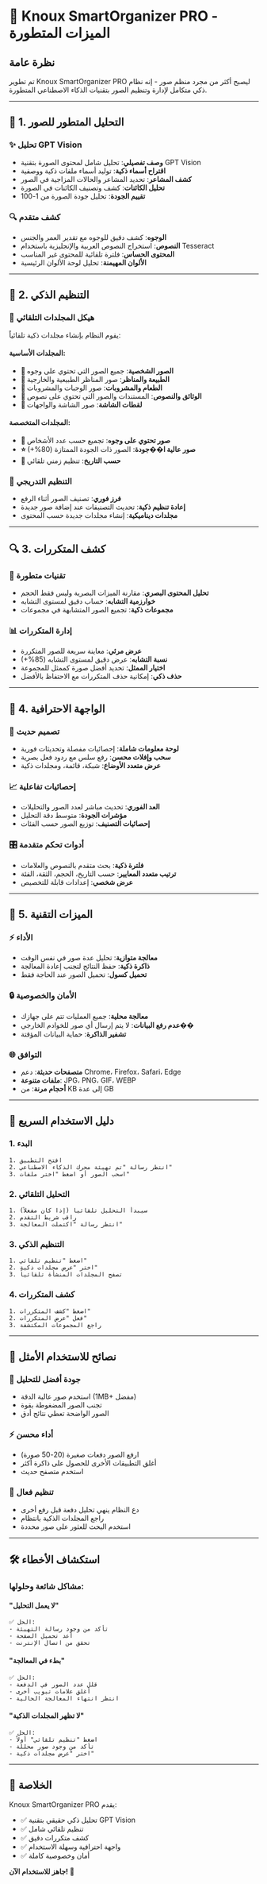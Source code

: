 # 🚀 Knoux SmartOrganizer PRO - الميزات المتطورة

## نظرة عامة

تم تطوير Knoux SmartOrganizer PRO ليصبح أكثر من مجرد منظم صور - إنه نظام ذكي متكامل لإدارة وتنظيم الصور بتقنيات الذكاء الاصطناعي المتطورة.

---

## 🧠 1. التحليل المتطور للصور

### ✨ تحليل GPT Vision

- **وصف تفصيلي**: تحليل شامل لمحتوى الصورة بتقنية GPT Vision
- **اقتراح أسماء ذكية**: توليد أسماء ملفات ذكية ووصفية
- **كشف المشاعر**: تحديد المشاعر والحالات المزاجية في الصور
- **تحليل الكائنات**: كشف وتصنيف الكائنات في الصورة
- **تقييم الجودة**: تحليل جودة الصورة من 1-100

### 🔍 كشف متقدم

- **الوجوه**: كشف دقيق للوجوه مع تقدير العمر والجنس
- **النصوص**: استخراج النصوص العربية والإنجليزية باستخدام Tesseract
- **المحتوى الحساس**: فلترة تلقائية للمحتوى غير المناسب
- **الألوان المهيمنة**: تحليل لوحة الألوان الرئيسية

---

## 📁 2. التنظيم الذكي

### 🎯 هيكل المجلدات التلقائي

يقوم النظام بإنشاء مجلدات ذكية تلقائياً:

#### المجلدات الأساسية:

- **📸 الصور الشخصية**: جميع الصور التي تحتوي على وجوه
- **🌿 الطبيعة والمناظر**: صور المناظر الطبيعية والخارجية
- **🍕 الطعام والمشروبات**: صور الوجبات والمشروبات
- **📄 الوثائق والنصوص**: المستندات والصور التي تحتوي على نصوص
- **📱 لقطات الشاشة**: صور الشاشة والواجهات

#### المجلدات المتخصصة:

- **👥 صور تحتوي على وجوه**: تجميع حسب عدد الأشخاص
- **⭐ صور عالية ا��جودة**: الصور ذات الجودة الممتازة (80%+)
- **📅 حسب التاريخ**: تنظيم زمني تلقائي

### 🔄 التنظيم التدريجي

- **فرز فوري**: تصنيف الصور أثناء الرفع
- **إعادة تنظيم ذكية**: تحديث التصنيفات عند إضافة صور جديدة
- **مجلدات ديناميكية**: إنشاء مجلدات جديدة حسب المحتوى

---

## 🔍 3. كشف المتكررات

### 🎯 تقنيات متطورة

- **تحليل المحتوى البصري**: مقارنة الميزات البصرية وليس فقط الحجم
- **خوارزمية التشابه**: حساب دقيق لمستوى التشابه
- **مجموعات ذكية**: تجميع الصور المتشابهة في مجموعات

### 📊 إدارة المتكررات

- **عرض مرئي**: معاينة سريعة للصور المتكررة
- **نسبة التشابه**: عرض دقيق لمستوى التشابه (85%+)
- **اختيار الممثل**: تحديد أفضل صورة كممثل للمجموعة
- **حذف ذكي**: إمكانية حذف المتكررات مع الاحتفاظ بالأفضل

---

## 💎 4. الواجهة الاحترافية

### 🎨 تصميم حديث

- **لوحة معلومات شاملة**: إحصائيات مفصلة وتحديثات فورية
- **سحب وإفلات محسن**: رفع سلس مع ردود فعل بصرية
- **عرض متعدد الأوضاع**: شبكة، قائمة، ومجلدات ذكية

### 📈 إحصائيات تفاعلية

- **العد الفوري**: تحديث مباشر لعدد الصور والتحليلات
- **مؤشرات الجودة**: متوسط دقة التحليل
- **إحصائيات التصنيف**: توزيع الصور حسب الفئات

### 🎛️ أدوات تحكم متقدمة

- **فلترة ذكية**: بحث متقدم بالنصوص والعلامات
- **ترتيب متعدد المعايير**: حسب التاريخ، الحجم، الثقة، الفئة
- **عرض شخصي**: إعدادات قابلة للتخصيص

---

## 🚀 5. الميزات التقنية

### ⚡ الأداء

- **معالجة متوازية**: تحليل عدة صور في نفس الوقت
- **ذاكرة ذكية**: حفظ النتائج لتجنب إعادة المعالجة
- **تحميل كسول**: تحميل الصور عند الحاجة فقط

### 🔒 الأمان والخصوصية

- **معالجة محلية**: جميع العمليات تتم على جهازك
- **عدم رفع البيانات**: لا يتم إرسال أي صور للخوادم الخارجي��
- **تشفير الذاكرة**: حماية البيانات المؤقتة

### 🌐 التوافق

- **متصفحات حديثة**: دعم Chrome، Firefox، Safari، Edge
- **ملفات متنوعة**: JPG، PNG، GIF، WEBP
- **أحجام مرنة**: من KB إلى عدة GB

---

## 📖 دليل الاستخدام السريع

### 1. البدء

```
1. افتح التطبيق
2. انتظر رسالة "تم تهيئة محرك الذكاء الاصطناعي"
3. اسحب الصور أو اضغط "اختر ملفات"
```

### 2. التحليل التلقائي

```
1. سيبدأ التحليل تلقائياً (إذا كان مفعلاً)
2. راقب شريط التقدم
3. انتظر رسالة "اكتملت المعالجة"
```

### 3. التنظيم الذكي

```
1. اضغط "تنظيم تلقائي"
2. اختر "عرض مجلدات ذكية"
3. تصفح المجلدات المنشأة تلقائياً
```

### 4. كشف المتكررات

```
1. اضغط "كشف المتكررات"
2. فعل "عرض المتكررات"
3. راجع المجموعات المكتشفة
```

---

## 🎯 نصائح للاستخدام الأمثل

### 📸 جودة أفضل للتحليل

- استخدم صور عالية الدقة (1MB+ مفضل)
- تجنب الصور المضغوطة بقوة
- الصور الواضحة تعطي نتائج أدق

### ⚡ أداء محسن

- ارفع الصور دفعات صغيرة (20-50 صورة)
- أغلق التطبيقات الأخرى للحصول على ذاكرة أكثر
- استخدم متصفح حديث

### 🎨 تنظيم فعال

- دع النظام ينهي تحليل دفعة قبل رفع أخرى
- راجع المجلدات الذكية بانتظام
- استخدم البحث للعثور على صور محددة

---

## 🛠️ استكشاف الأخطاء

### مشاكل شائعة وحلولها:

#### "لا يعمل التحليل"

```
✅ الحل:
- تأكد من وجود رسالة التهيئة
- أعد تحميل الصفحة
- تحقق من اتصال الإنترنت
```

#### "بطء في المعالجة"

```
✅ الحل:
- قلل عدد الصور في الدفعة
- أغلق علامات تبويب أخرى
- انتظر انتهاء المعالجة الحالية
```

#### "لا تظهر المجلدات الذكية"

```
✅ الحل:
- اضغط "تنظيم تلقائي" أولاً
- تأكد من وجود صور محللة
- اختر "عرض مجلدات ذكية"
```

---

## 🎉 الخلاصة

Knoux SmartOrganizer PRO يقدم:

- ✅ تحليل ذكي حقيقي بتقنية GPT Vision
- ✅ تنظيم تلقائي شامل
- ✅ كشف متكررات دقيق
- ✅ واجهة احترافية وسهلة الاستخدام
- ✅ أمان وخصوصية كاملة

**جاهز للاستخدام الآن! 🚀**
